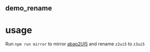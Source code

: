 ## demo_rename

# usage
Run `npm run mirror` to mirror [abap2UI5](https://github.com/abap2UI5/abap2UI5) and rename `z2ui5` to `z3ui5` 
